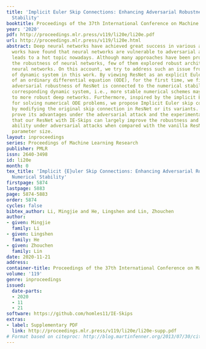 ```yaml
---
title: 'Implicit Euler Skip Connections: Enhancing Adversarial Robustness via Numerical
  Stability'
booktitle: Proceedings of the 37th International Conference on Machine Learning
year: '2020'
pdf: http://proceedings.mlr.press/v119/li20e/li20e.pdf
url: http://proceedings.mlr.press/v119/li20e.html
abstract: Deep neural networks have achieved great success in various areas, but recent
  works have found that neural networks are vulnerable to adversarial attacks, which
  leads to a hot topic nowadays. Although many approaches have been proposed to enhance
  the robustness of neural networks, few of them explored robust architectures for
  neural networks. On this account, we try to address such an issue from the perspective
  of dynamic system in this work. By viewing ResNet as an explicit Euler discretization
  of an ordinary differential equation (ODE), for the first time, we find that the
  adversarial robustness of ResNet is connected to the numerical stability of the
  corresponding dynamic system, i.e., more stable numerical schemes may correspond
  to more robust deep networks. Furthermore, inspired by the implicit Euler method
  for solving numerical ODE problems, we propose Implicit Euler skip connections (IE-Skips)
  by modifying the original skip connection in ResNet or its variants. Then we theoretically
  prove its advantages under the adversarial attack and the experimental results show
  that our ResNet with IE-Skips can largely improve the robustness and the generalization
  ability under adversarial attacks when compared with the vanilla ResNet of the same
  parameter size.
layout: inproceedings
series: Proceedings of Machine Learning Research
publisher: PMLR
issn: 2640-3498
id: li20e
month: 0
tex_title: 'Implicit {E}uler Skip Connections: Enhancing Adversarial Robustness via
  Numerical Stability'
firstpage: 5874
lastpage: 5883
page: 5874-5883
order: 5874
cycles: false
bibtex_author: Li, Mingjie and He, Lingshen and Lin, Zhouchen
author:
- given: Mingjie
  family: Li
- given: Lingshen
  family: He
- given: Zhouchen
  family: Lin
date: 2020-11-21
address: 
container-title: Proceedings of the 37th International Conference on Machine Learning
volume: '119'
genre: inproceedings
issued:
  date-parts:
  - 2020
  - 11
  - 21
software: https://github.com/homles11/IE-Skips
extras:
- label: Supplementary PDF
  link: http://proceedings.mlr.press/v119/li20e/li20e-supp.pdf
# Format based on citeproc: http://blog.martinfenner.org/2013/07/30/citeproc-yaml-for-bibliographies/
---
```

